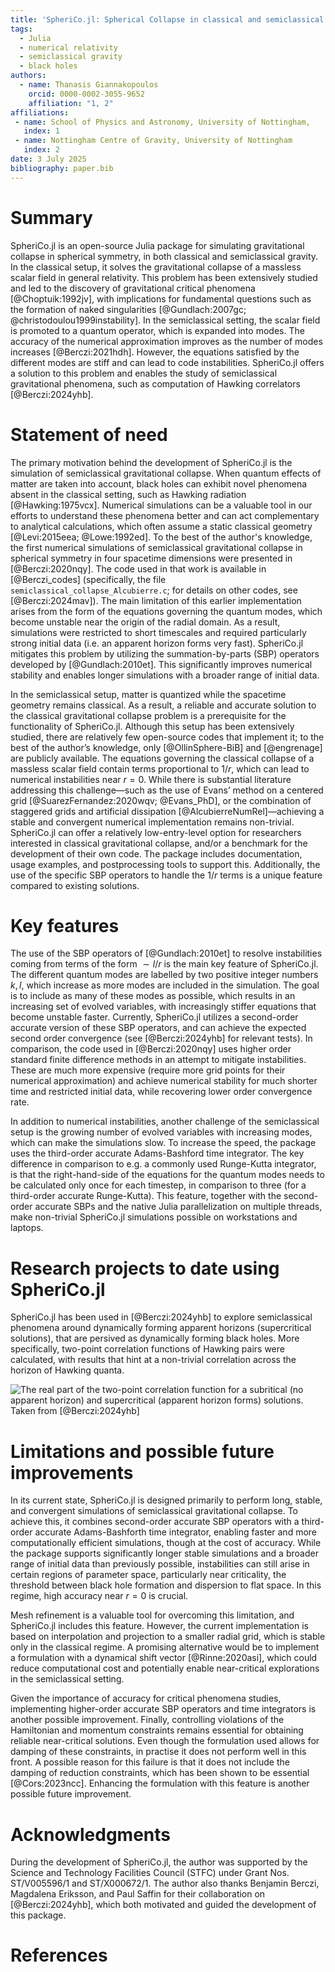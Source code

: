 ```yaml
---
title: 'SpheriCo.jl: Spherical Collapse in classical and semiclassical gravity with Julia'
tags:
  - Julia
  - numerical relativity
  - semiclassical gravity
  - black holes
authors:
  - name: Thanasis Giannakopoulos
    orcid: 0000-0002-3055-9652
    affiliation: "1, 2"
affiliations:
 - name: School of Physics and Astronomy, University of Nottingham,
   index: 1
 - name: Nottingham Centre of Gravity, University of Nottingham
   index: 2
date: 3 July 2025
bibliography: paper.bib
---
```


# Summary

SpheriCo.jl is an open-source Julia package for simulating gravitational collapse in spherical symmetry, in both classical and semiclassical gravity. In the classical setup, it solves the gravitational collapse of a massless scalar field in general relativity. This problem has been extensively studied and led to the discovery of gravitational critical phenomena [@Choptuik:1992jv], with implications for fundamental questions such as the formation of naked singularities [@Gundlach:2007gc; @christodoulou1999instability]. In the semiclassical setting, the scalar field is promoted to a quantum operator, which is expanded into modes. The accuracy of the numerical approximation improves as the number of modes increases [@Berczi:2021hdh]. However, the equations satisfied by the different modes are stiff and can lead to code instabilities. SpheriCo.jl offers a solution to this problem and enables the study of semiclassical gravitational phenomena, such as computation of Hawking correlators [@Berczi:2024yhb].

# Statement of need

The primary motivation behind the development of SpheriCo.jl is the simulation of semiclassical gravitational collapse. When quantum effects of matter are taken into account, black holes can exhibit novel phenomena absent in the classical setting, such as Hawking radiation [@Hawking:1975vcx]. Numerical simulations can be a valuable tool in our efforts to understand these phenomena better and can act complementary to analytical calculations, which often assume a static classical geometry [@Levi:2015eea; @Lowe:1992ed]. To the best of the author's knowledge, the first numerical simulations of semiclassical gravitational collapse in spherical symmetry in four spacetime dimensions were presented in [@Berczi:2020nqy]. The code used in that work is available in [@Berczi_codes] (specifically, the file `semiclassical_collapse_Alcubierre.c`; for details on other codes, see [@Berczi:2024mav]). The main limitation of this earlier implementation arises from the form of the equations governing the quantum modes, which become unstable near the origin of the radial domain. As a result, simulations were restricted to short timescales and required particularly strong initial data (i.e. an apparent horizon forms very fast). SpheriCo.jl mitigates this problem by utilizing the summation-by-parts (SBP) operators developed by [@Gundlach:2010et]. This significantly improves numerical stability and enables longer simulations with a broader range of initial data.

In the semiclassical setup, matter is quantized while the spacetime geometry remains classical. As a result, a reliable and accurate solution to the classical gravitational collapse problem is a prerequisite for the functionality of SpheriCo.jl. Although this setup has been extensively studied, there are relatively few open-source codes that implement it; to the best of the author’s knowledge, only [@OllinSphere-BiB] and [@engrenage] are publicly available. The equations governing the classical collapse of a massless scalar field contain terms proportional to $1/r$, which can lead to numerical instabilities near $r=0$. While there is substantial literature addressing this challenge—such as the use of Evans’ method on a centered grid [@SuarezFernandez:2020wqv; @Evans_PhD], or the combination of staggered grids and artificial dissipation [@AlcubierreNumRel]—achieving a stable and convergent numerical implementation remains non-trivial. SpheriCo.jl can offer a relatively low-entry-level option for researchers interested in classical gravitational collapse, and/or a benchmark for the development of their own code. The package includes documentation, usage examples, and postprocessing tools to support this. Additionally, the use of the specific SBP operators to handle the $1/r$ terms is a unique feature compared to existing solutions.

# Key features

The use of the SBP operators of [@Gundlach:2010et] to resolve instabilities coming from terms of the form $\sim l/r$ is the main key feature of SpheriCo.jl. The different quantum modes are labelled by two positive integer numbers $k,l$, which increase as more modes are included in the simulation. The goal is to include as many of these modes as possible, which results in an increasing set of evolved variables, with increasingly stiffer equations that become unstable faster. Currently, SpheriCo.jl utilizes a second-order accurate version of these SBP operators, and can achieve the expected second order convergence (see [@Berczi:2024yhb] for relevant tests). In comparison, the code used in [@Berczi:2020nqy] uses higher order standard finite difference methods in an attempt to mitigate instabilities. These are much more expensive (require more grid points for their numerical approximation) and achieve  numerical stability for much shorter time and restricted initial data, while recovering lower order convergence rate.

In addition to numerical instabilities, another challenge of the semiclassical setup is the growing number of evolved variables with increasing modes, which can make the simulations slow. To increase the speed, the package uses the third-order accurate Adams-Bashford time integrator. The key difference in comparison to e.g. a commonly used Runge-Kutta integrator, is that the right-hand-side of the equations for the quantum modes needs to be calculated only once for each timestep, in comparison to three (for a third-order accurate Runge-Kutta). This feature, together with the second-order accurate SBPs and the native Julia parallelization on multiple threads, make non-trivial SpheriCo.jl simulations possible on workstations and laptops.

# Research projects to date using SpheriCo.jl

SpheriCo.jl has been used in [@Berczi:2024yhb] to explore semiclassical phenomena around dynamically forming apparent horizons (supercritical solutions), that are persived as dynamically forming black holes. More specifically, two-point correlation functions of Hawking pairs were calculated, with results that hint at a non-trivial correlation across the horizon of Hawking quanta. 

![The real part of the two-point correlation function for a subritical (no apparent horizon) and supercritical (apparent horizon forms) solutions. Taken from [@Berczi:2024yhb]](./quantum_correlators.png)

# Limitations and possible future improvements

In its current state, SpheriCo.jl is designed primarily to perform long, stable, and convergent simulations of semiclassical gravitational collapse. To achieve this, it combines second-order accurate SBP operators with a third-order accurate Adams-Bashforth time integrator, enabling faster and more computationally efficient simulations, though at the cost of accuracy. While the package supports significantly longer stable simulations and a broader range of initial data than previously possible, instabilities can still arise in certain regions of parameter space, particularly near criticality, the threshold between black hole formation and dispersion to flat space. In this regime, high accuracy near $r=0$ is crucial.

Mesh refinement is a valuable tool for overcoming this limitation, and SpheriCo.jl includes this feature. However, the current implementation is based on interpolation and projection to a smaller radial grid, which is stable only in the classical regime. A promising alternative would be to implement a formulation with a dynamical shift vector [@Rinne:2020asi], which could reduce computational cost and potentially enable near-critical explorations in the semiclassical setting.

Given the importance of accuracy for critical phenomena studies, implementing higher-order accurate SBP operators and time integrators is another possible improvement. Finally, controlling violations of the Hamiltonian and momentum constraints remains essential for obtaining reliable near-critical solutions. Even though the formulation used allows for damping of these constraints, in practise it does not perform well in this front. A possible reason for this failure is that it does not include the damping of reduction constraints, which has been shown to be essential [@Cors:2023ncc]. Enhancing the formulation with this feature is another possible future improvement.

# Acknowledgments

During the development of SpheriCo.jl, the author was supported by the Science and Technology Facilities Council (STFC) under Grant Nos. ST/V005596/1 and ST/X000672/1. The author also thanks Benjamin Berczi, Magdalena Eriksson, and Paul Saffin for their collaboration on [@Berczi:2024yhb], which both motivated and guided the development of this package.

# References